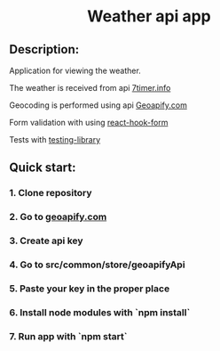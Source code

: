 <h1 align="center">Weather api app</h1>
<h2>Description:</h2>
<a href=""></a>
<p>Application for viewing the weather. </p>
<p>The weather is received from api <a href="http://www.7timer.info/doc.php?lang=en">7timer.info</a></p>
<p>Geocoding is performed using api <a href="https://www.geoapify.com/">Geoapify.com</a></p>
<p>Form validation with using <a href="https://react-hook-form.com/">react-hook-form</a></p>
<p>Tests with <a href="https://testing-library.com/">testing-library</a></p>

<h2>Quick start:</h2>
<h3>1. Clone repository</h3>
<h3>2. Go to <a href="https://www.geoapify.com/">geoapify.com</a></h3>
<h3>3. Create api key</h3>
<h3>4. Go to src/common/store/geoapifyApi</h3>
<h3>5. Paste your key in the proper place</h3>
<h3>6. Install node modules with `npm install`</h3>
<h3>7. Run app with `npm start`</h3>
